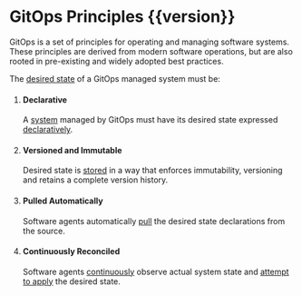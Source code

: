 # GitOps Principles {{version}}

GitOps is a set of principles for operating and managing software systems.
These principles are derived from modern software operations, but are also rooted in pre-existing and widely adopted best practices.

The [desired state](./GLOSSARY.md#desired-state) of a GitOps managed system must be:

1. #### Declarative

    A [system](./GLOSSARY.md#software-system) managed by GitOps must have its desired state expressed [declaratively](./GLOSSARY.md#declarative-description).

2. #### Versioned and Immutable

    Desired state is [stored](./GLOSSARY.md#state-store) in a way that enforces immutability, versioning and retains a complete version history.

3. #### Pulled Automatically

    Software agents automatically [pull]((./GLOSSARY.md#pull)) the desired state declarations from the source.

4. #### Continuously Reconciled

    Software agents [continuously](./GLOSSARY.md#continuous) observe actual system state and [attempt to apply](./GLOSSARY.md#reconciliation) the desired state.
